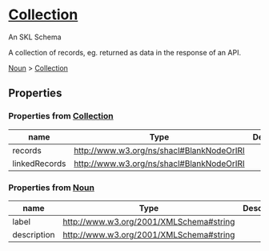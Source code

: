 <!--- This is an autogenerated file -->
# [Collection](../../../schemas/core/collection)

An SKL Schema

A collection of records, eg. returned as data in the response of an API.

[Noun](../../../schemas/core/noun) > [Collection](../../../schemas/core/collection)

## Properties

### Properties from [Collection](../../../schemas/core/collection)

| name | Type | Description |
| ---- | ---- | ----------- |
| records | http://www.w3.org/ns/shacl#BlankNodeOrIRI | |
| linkedRecords | http://www.w3.org/ns/shacl#BlankNodeOrIRI | |

### Properties from [Noun](../../../schemas/core/noun)

| name | Type | Description |
| ---- | ---- | ----------- |
| label | http://www.w3.org/2001/XMLSchema#string | |
| description | http://www.w3.org/2001/XMLSchema#string | |

